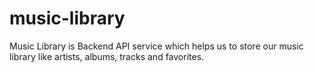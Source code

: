 # music-library
Music Library is Backend API service which helps us to store our music library like artists, albums, tracks and favorites. 
